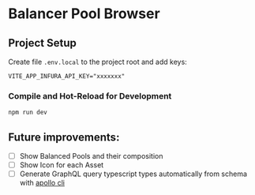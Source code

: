 # Balancer Pool Browser

## Project Setup


Create file `.env.local` to the project root and add keys:

```
VITE_APP_INFURA_API_KEY="xxxxxxx"
```

### Compile and Hot-Reload for Development

```sh
npm run dev
```


## Future improvements:
- [ ] Show Balanced Pools and their composition
- [ ] Show Icon for each Asset
- [ ] Generate GraphQL query typescript types automatically from schema with [apollo cli](https://github.com/apollographql/apollo-tooling)
